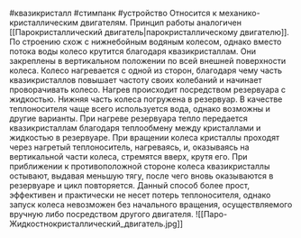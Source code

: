 #квазикристалл #стимпанк #устройство
Относится к механико-кристаллическим двигателям. Принцип работы аналогичен [[Парокристаллический двигатель|парокристаллическому двигателю]]. По строению схож с нижнебойным водяным колесом, однако вместо потока воды колесо крутится благодаря квазикристаллам. Они закреплены в вертикальном положении по всей внешней поверхности колеса. Колесо нагревается с одной из сторон, благодаря чему часть квазикристаллов повышает частоту своих колебаний и начинает проворачивать колесо.
Нагрев происходит посредством резервуара с жидкостью. Нижняя часть колеса погружена в резервуар. В качестве теплоносителя чаще всего используется вода, однако возможны и другие варианты. При нагреве резервуара тепло передается квазикристаллам благодаря теплообмену между кристаллами и жидкостью в резервуаре. При вращении колеса кристаллы проходят через нагретый теплоноситель, нагреваясь, и, оказываясь на вертикальной части колеса, стремятся вверх, крутя его. При приближении к противоположной стороне колеса квазикристаллы остывают, выдавая меньшую тягу, после чего вновь оказываются в резервуаре и цикл повторяется. Данный способ более прост, эффективен и практически не несет потерь теплоносителя, однако запуск колеса невозможен без начального вращения, осуществляемого вручную либо посредством другого двигателя.
![[Паро-Жидкостнокристаллический_двигатель.jpg]]